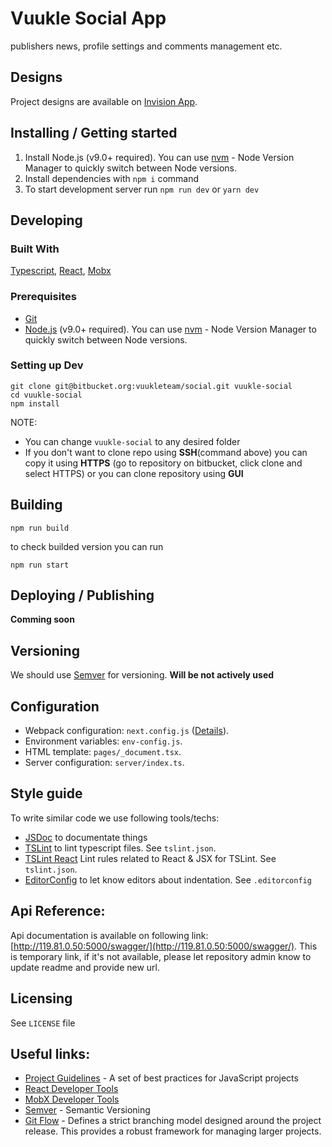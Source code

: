 # Vuukle Social App

publishers news, profile settings and comments management etc.

## Designs

Project designs are available on [Invision App](https://invis.io/YVGMAO4D23Z).

## Installing / Getting started

1.  Install Node.js (v9.0+ required). You can use [nvm](https://github.com/creationix/nvm) - Node Version Manager to quickly switch between Node versions.
2.  Install dependencies with `npm i` command
3.  To start development server run `npm run dev` or `yarn dev`

## Developing

### Built With

[Typescript](https://www.typescriptlang.org/), [React](https://reactjs.org/), [Mobx](https://mobx.js.org/)

### Prerequisites

* [Git](https://git-scm.com/)
* [Node.js](https://nodejs.org/en/) (v9.0+ required). You can use [nvm](https://github.com/creationix/nvm) - Node Version Manager to quickly switch between Node versions.

### Setting up Dev

```
git clone git@bitbucket.org:vuukleteam/social.git vuukle-social
cd vuukle-social
npm install
```

NOTE:

* You can change `vuukle-social` to any desired folder
* If you don't want to clone repo using **SSH**(command above) you can copy it using **HTTPS** (go to repository on bitbucket, click clone and select HTTPS) or you can clone repository using **GUI**

## Building

```
npm run build
```

to check builded version you can run

```
npm run start
```

## Deploying / Publishing

**Comming soon**

## Versioning

We should use [Semver](https://semver.org/) for versioning.
**Will be not actively used**

## Configuration

* Webpack configuration: `next.config.js` ([Details](https://github.com/zeit/next.js/#custom-configuration)).
* Environment variables: `env-config.js`.
* HTML template: `pages/_document.tsx`.
* Server configuration: `server/index.ts`.

## Style guide

To write similar code we use following tools/techs:

* [JSDoc](http://usejsdoc.org/) to documentate things
* [TSLint](https://palantir.github.io/tslint/) to lint typescript files. See `tslint.json`.
* [TSLint React](https://github.com/palantir/tslint-react) Lint rules related to React & JSX for TSLint. See `tslint.json`.
* [EditorConfig](http://editorconfig.org/) to let know editors about indentation. See `.editorconfig`

## Api Reference:

Api documentation is available on following link: [http://119.81.0.50:5000/swagger/](http://119.81.0.50:5000/swagger/).
This is temporary link, if it's not available, please let repository admin know to update readme and provide new url.

## Licensing

See `LICENSE` file

## Useful links:

* [Project Guidelines](https://github.com/elsewhencode/project-guidelines) - A set of best practices for JavaScript projects
* [React Developer Tools](https://github.com/facebook/react-devtools)
* [MobX Developer Tools](https://github.com/mobxjs/mobx-devtools)
* [Semver](https://semver.org/) - Semantic Versioning
* [Git Flow](https://danielkummer.github.io/git-flow-cheatsheet/) - Defines a strict branching model designed around the project release. This provides a robust framework for managing larger projects.
